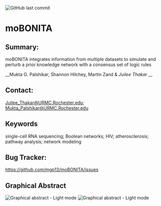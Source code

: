 ![GitHub last commit](https://img.shields.io/github/last-commit/mgp13/moBONITA?style=for-the-badge)

# moBONITA

## Summary:
moBONITA integrates information from multiple datasets to simulate and perturb a prior knowledge network with a consensus set of logic rules

__Mukta G. Palshikar, Shannon Hilchey, Martin Zand & _Juilee Thakar_ __

## Contact: 
Juilee_Thakar@URMC.Rochester.edu; Mukta_Palshikar@URMC.Rochester.edu

## Keywords

single-cell RNA sequencing; Boolean networks; HIV; atherosclerosis; pathway analysis; network modeling

## Bug Tracker:

https://github.com/mgp13/moBONITA/issues

## Graphical Abstract

![Graphical abstract - Light mode](https://github.com/mgp13/moBONITA/blob/main/Picture1.png?raw=true#gh-light-mode-only)
![Graphical abstract - Light mode](https://github.com/mgp13/moBONITA/blob/main/Picture2.png?raw=true#gh-dark-mode-only)
